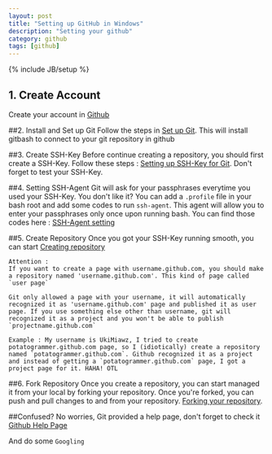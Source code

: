 ```yaml
---
layout: post
title: "Setting up GitHub in Windows"
description: "Setting your github"
category: github
tags: [github]
---
```

{% include JB/setup %}

## 1. Create Account
Create your account in <a href="http://www.github.com" target="_blank">Github</a>

##2. Install and Set up Git
Follow the steps in <a href="https://help.github.com/articles/set-up-git" target="_blank">Set up Git</a>. This will install gitbash to connect to your git repository in github

##3. Create SSH-Key
Before continue creating a repository, you should first create a SSH-Key. Follow these steps : <a href="https://help.github.com/articles/ssh-key-setup" target="_blank">Setting up SSH-Key for Git</a>. Don't forget to test your SSH-Key.

##4. Setting SSH-Agent
Git will ask for your passphrases everytime you used your SSH-Key. You don't like it? You can add a `.profile` file in your bash root and add some codes to run `ssh-agent`. This agent will allow you to enter your passphrases only once upon running bash.
You can find those codes here : <a href="https://help.github.com/articles/working-with-ssh-key-passphrases" target="_blank">SSH-Agent setting</a>

##5. Create Repository
Once you got your SSH-Key running smooth, you can start <a href="https://help.github.com/articles/create-a-repo" target="_blank">Creating repository</a>

	Attention :
	If you want to create a page with username.github.com, you should make a repository named 'username.github.com'. This kind of page called `user page`

	Git only allowed a page with your username, it will automatically recognized it as 'username.github.com' page and published it as user page. If you use something else other than username, git will recognized it as a project and you won't be able to publish `projectname.github.com`

	Example : My username is UkiMiawz, I tried to create potatogrammer.github.com page, so I (idiotically) create a repository named `potatogrammer.github.com`. Github recognized it as a project and instead of getting a `potatogrammer.github.com` page, I got a project page for it. HAHA! OTL

##6. Fork Repository
Once you create a repository, you can start managed it from your local by forking your repository. Once you're forked, you can push and pull changes to and from your repository. <a href="https://help.github.com/articles/fork-a-repo" target="_blank">Forking your repository</a>.

##Confused?
No worries, Git provided a help page, don't forget to check it
<a href="https://help.github.com/" target="_blank">Github Help Page</a>

And do some `Googling`
